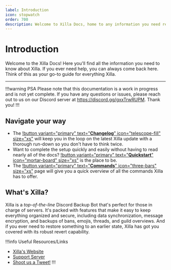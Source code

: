 ```yaml
---
label: Introduction
icon: stopwatch
order: 700
description: Welcome to Xilla Docs, home to any information you need regarding Xilla. If you run into trouble with Xilla, you'll always be able to return here. Consider this to be your comprehensive guide.
---
```

# Introduction

Welcome to the Xilla Docs! Here you'll find all the information you need to know about Xilla. If you ever need help, you can always come back here. Think of this as your go-to guide for everything Xilla.

----------


!!!warning PSA
Please note that this documentation is a work in progress and is not yet complete. If you have any questions or issues, please reach out to us on our Discord server at https://discord.gg/gxxTrwRUPM. Thank you!
!!!


## Navigate your way
- The [!button variant="primary" text="**Changelog**" icon="telescope-fill" size="xs"](http://docs.xilla.gg/changelog/1.x/1.0.0/) will keep you in the loop on the latest Xilla update with a thorough run-down so you don't have to think twice.
- Want to complete the setup quickly and easily without having to read nearly all of the docs? [!button variant="primary" text="**Quickstart**" icon="mortar-board" size="xs"](http://docs.xilla.gg/quick-start/) is the place to be.
- The [!button variant="primary" text="**Commands**" icon="three-bars" size="xs"](http://docs.xilla.gg/commands/major-commands/backup/) page will give you a quick overview of all the commands Xilla has to offer.

## What's Xilla?
Xilla is a *top-of-the-line* Discord Backup Bot that's perfect for those in charge of servers. It's packed with features that make it easy to keep everything organized and secure, including data synchronization, message encryption, and backups of bans, emojis, threads, and guild overviews. And if you ever need to restore something to an earlier state, Xilla has got you covered with its robust revert capability.

!!!info Useful Resources/Links
- [Xilla's Website](https://xilla.gg)
- [Support Server](https://xilla.gg/discord/support)
- [Shoot us a Tweet!](https://twitter.com/@xillabackupbot)
!!!
